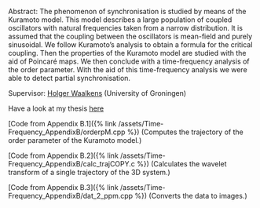 ---
---
Abstract:
The phenomenon of synchronisation is studied by means of the Kuramoto model. This model describes a large population of coupled oscillators with natural frequencies taken from a narrow distribution. It is assumed that the coupling between the oscillators is mean-field and purely sinusoidal. We follow Kuramoto’s analysis to obtain a formula for the critical coupling. Then the properties of the Kuramoto model are studied with the aid of Poincaré maps. We then conclude with a time-frequency analysis of the order parameter. With the aid of this time-frequency analysis we were able to detect partial synchronisation.

Supervisor: [Holger Waalkens](https://www.math.rug.nl/~holger/) (University of Groningen)

Have a look at my thesis [here](/assets/Liefting_Time-Frequency_Analysis_of_the_Kuramoto_Model.pdf)

[Code from Appendix B.1]({% link /assets/Time-Frequency_AppendixB/orderpM.cpp %}) (Computes the trajectory of the order parameter of the Kuramoto model.)

[Code from Appendix B.2]({% link /assets/Time-Frequency_AppendixB/calc_trajCOPY.c %}) (Calculates the wavelet transform of a single trajectory of the 3D system.)

[Code from Appendix B.3]({% link /assets/Time-Frequency_AppendixB/dat_2_ppm.cpp %}) (Converts the data to images.)

